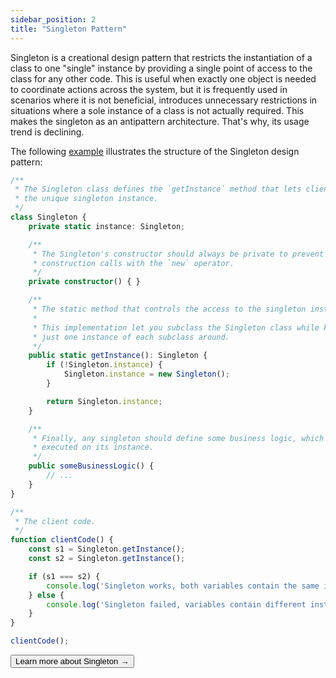 ```yaml
---
sidebar_position: 2
title: "Singleton Pattern"
---
```


Singleton is a creational design pattern that restricts the instantiation of a class to one "single" instance by providing a single point of access to the class for any other code. This is useful when exactly one object is needed to coordinate actions across the system, but it is frequently used in scenarios where it is not beneficial, introduces unnecessary restrictions in situations where a sole instance of a class is not actually required. This makes the singleton as an antipattern architecture. That's why, its usage trend is declining. 

The following [example](https://refactoring.guru/design-patterns/singleton/typescript/example#example-0--index-ts) illustrates the structure of the Singleton design pattern:

```ts title="index.ts: Singleton Conceptual example"
/**
 * The Singleton class defines the `getInstance` method that lets clients access
 * the unique singleton instance.
 */
class Singleton {
    private static instance: Singleton;

    /**
     * The Singleton's constructor should always be private to prevent direct
     * construction calls with the `new` operator.
     */
    private constructor() { }

    /**
     * The static method that controls the access to the singleton instance.
     *
     * This implementation let you subclass the Singleton class while keeping
     * just one instance of each subclass around.
     */
    public static getInstance(): Singleton {
        if (!Singleton.instance) {
            Singleton.instance = new Singleton();
        }

        return Singleton.instance;
    }

    /**
     * Finally, any singleton should define some business logic, which can be
     * executed on its instance.
     */
    public someBusinessLogic() {
        // ...
    }
}

/**
 * The client code.
 */
function clientCode() {
    const s1 = Singleton.getInstance();
    const s2 = Singleton.getInstance();

    if (s1 === s2) {
        console.log('Singleton works, both variables contain the same instance.');
    } else {
        console.log('Singleton failed, variables contain different instances.');
    }
}

clientCode();
```
<div className="text-center">
 <form action="https://refactoring.guru/design-patterns/singleton" method="get" target="_blank">
    <button type="submit" class="btn btn-danger active">Learn more about Singleton →</button>
 </form>
</div>
